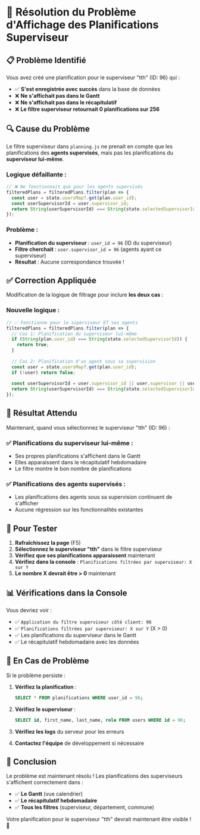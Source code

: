 # 🎉 Résolution du Problème d'Affichage des Planifications Superviseur

## 📋 Problème Identifié

Vous avez créé une planification pour le superviseur "tth" (ID: 96) qui :
- ✅ **S'est enregistrée avec succès** dans la base de données
- ❌ **Ne s'affichait pas dans le Gantt**
- ❌ **Ne s'affichait pas dans le récapitulatif**
- ❌ **Le filtre superviseur retournait 0 planifications sur 256**

## 🔍 Cause du Problème

Le filtre superviseur dans `planning.js` ne prenait en compte que les planifications des **agents supervisés**, mais pas les planifications du **superviseur lui-même**.

### Logique défaillante :
```javascript
// ❌ Ne fonctionnait que pour les agents supervisés
filteredPlans = filteredPlans.filter(plan => {
  const user = state.usersMap?.get(plan.user_id);
  const userSupervisorId = user.supervisor_id;
  return String(userSupervisorId) === String(state.selectedSupervisorId);
});
```

### Problème :
- **Planification du superviseur** : `user_id = 96` (ID du superviseur)
- **Filtre cherchait** : `user.supervisor_id = 96` (agents ayant ce superviseur)
- **Résultat** : Aucune correspondance trouvée !

## ✅ Correction Appliquée

Modification de la logique de filtrage pour inclure **les deux cas** :

### Nouvelle logique :
```javascript
// ✅ Fonctionne pour le superviseur ET ses agents
filteredPlans = filteredPlans.filter(plan => {
  // Cas 1: Planification du superviseur lui-même
  if (String(plan.user_id) === String(state.selectedSupervisorId)) {
    return true;
  }
  
  // Cas 2: Planification d'un agent sous sa supervision
  const user = state.usersMap?.get(plan.user_id);
  if (!user) return false;
  
  const userSupervisorId = user.supervisor_id || user.supervisor || user.supervisor_email;
  return String(userSupervisorId) === String(state.selectedSupervisorId);
});
```

## 🎯 Résultat Attendu

Maintenant, quand vous sélectionnez le superviseur "tth" (ID: 96) :

### ✅ **Planifications du superviseur lui-même :**
- Ses propres planifications s'affichent dans le Gantt
- Elles apparaissent dans le récapitulatif hebdomadaire
- Le filtre montre le bon nombre de planifications

### ✅ **Planifications des agents supervisés :**
- Les planifications des agents sous sa supervision continuent de s'afficher
- Aucune régression sur les fonctionnalités existantes

## 🔄 Pour Tester

1. **Rafraîchissez la page** (F5)
2. **Sélectionnez le superviseur "tth"** dans le filtre superviseur
3. **Vérifiez que ses planifications apparaissent** maintenant
4. **Vérifiez dans la console** : `Planifications filtrées par superviseur: X sur Y`
5. **Le nombre X devrait être > 0** maintenant

## 📊 Vérifications dans la Console

Vous devriez voir :
- ✅ `Application du filtre superviseur côté client: 96`
- ✅ `Planifications filtrées par superviseur: X sur Y` (X > 0)
- ✅ Les planifications du superviseur dans le Gantt
- ✅ Le récapitulatif hebdomadaire avec les données

## 🚨 En Cas de Problème

Si le problème persiste :

1. **Vérifiez la planification** :
   ```sql
   SELECT * FROM planifications WHERE user_id = 96;
   ```

2. **Vérifiez le superviseur** :
   ```sql
   SELECT id, first_name, last_name, role FROM users WHERE id = 96;
   ```

3. **Vérifiez les logs** du serveur pour les erreurs

4. **Contactez l'équipe** de développement si nécessaire

## 🎉 Conclusion

Le problème est maintenant résolu ! Les planifications des superviseurs s'affichent correctement dans :
- ✅ **Le Gantt** (vue calendrier)
- ✅ **Le récapitulatif hebdomadaire**
- ✅ **Tous les filtres** (superviseur, département, commune)

Votre planification pour le superviseur "tth" devrait maintenant être visible ! 🚀
